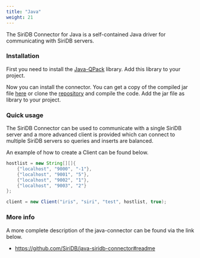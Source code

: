 ```yaml
---
title: "Java"
weight: 21
---
```


The SiriDB Connector for Java is a self-contained Java driver for communicating with SiriDB servers.

### Installation

First you need to install the [Java-QPack](https://github.com/transceptor-technology/java-qpack) library. Add this library to your project.

Now you can install the connector. You can get a copy of the compiled jar file [here](https://github.com/SiriDB/java-siridb-connector/releases/latest) or clone the [repository](https://github.com/SiriDB/java-siridb-connector) and compile the code. Add the jar file as library to your project.

### Quick usage

The SiriDB Connector can be used to communicate with a single SiriDB server and a more advanced client is provided which can connect to multiple SiriDB servers so queries and inserts are balanced.

An example of how to create a Client can be found below.

```Java
hostlist = new String[][]{
    {"localhost", "9000", "-1"},
    {"localhost", "9001", "5"},
    {"localhost", "9002", "1"},
    {"localhost", "9003", "2"}
};

client = new Client("iris", "siri", "test", hostlist, true);
```

### More info

A more complete description of the java-connector can be found via the link below.

- https://github.com/SiriDB/java-siridb-connector#readme
